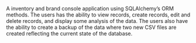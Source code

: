 A inventory and brand console application using SQLAlchemy’s ORM methods. 
The users has the ability to view records, create records, edit and delete records, 
and display some analysis of the data. 
The users also have the ability to create a backup of the data where two new CSV files are created reflecting the current state of the database. 